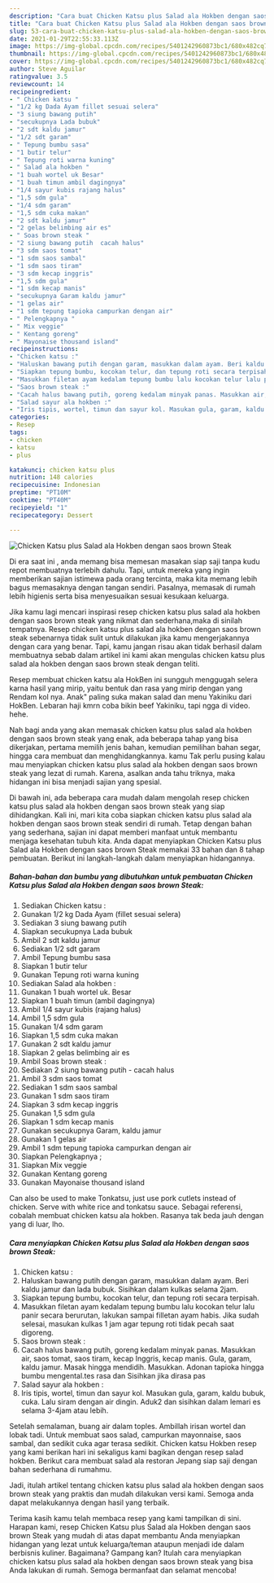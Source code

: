 ```yaml
---
description: "Cara buat Chicken Katsu plus Salad ala Hokben dengan saos brown Steak yang nikmat dan Mudah Dibuat"
title: "Cara buat Chicken Katsu plus Salad ala Hokben dengan saos brown Steak yang nikmat dan Mudah Dibuat"
slug: 53-cara-buat-chicken-katsu-plus-salad-ala-hokben-dengan-saos-brown-steak-yang-nikmat-dan-mudah-dibuat
date: 2021-01-29T22:55:33.113Z
image: https://img-global.cpcdn.com/recipes/5401242960873bc1/680x482cq70/chicken-katsu-plus-salad-ala-hokben-dengan-saos-brown-steak-foto-resep-utama.jpg
thumbnail: https://img-global.cpcdn.com/recipes/5401242960873bc1/680x482cq70/chicken-katsu-plus-salad-ala-hokben-dengan-saos-brown-steak-foto-resep-utama.jpg
cover: https://img-global.cpcdn.com/recipes/5401242960873bc1/680x482cq70/chicken-katsu-plus-salad-ala-hokben-dengan-saos-brown-steak-foto-resep-utama.jpg
author: Steve Aguilar
ratingvalue: 3.5
reviewcount: 14
recipeingredient:
- " Chicken katsu "
- "1/2 kg Dada Ayam fillet sesuai selera"
- "3 siung bawang putih"
- "secukupnya Lada bubuk"
- "2 sdt kaldu jamur"
- "1/2 sdt garam"
- " Tepung bumbu sasa"
- "1 butir telur"
- " Tepung roti warna kuning"
- " Salad ala hokben "
- "1 buah wortel uk Besar"
- "1 buah timun ambil dagingnya"
- "1/4 sayur kubis rajang halus"
- "1,5 sdm gula"
- "1/4 sdm garam"
- "1,5 sdm cuka makan"
- "2 sdt kaldu jamur"
- "2 gelas belimbing air es"
- " Soas brown steak "
- "2 siung bawang putih  cacah halus"
- "3 sdm saos tomat"
- "1 sdm saos sambal"
- "1 sdm saos tiram"
- "3 sdm kecap inggris"
- "1,5 sdm gula"
- "1 sdm kecap manis"
- "secukupnya Garam kaldu jamur"
- "1 gelas air"
- "1 sdm tepung tapioka campurkan dengan air"
- " Pelengkapnya "
- " Mix veggie"
- " Kentang goreng"
- " Mayonaise thousand island"
recipeinstructions:
- "Chicken katsu :"
- "Haluskan bawang putih dengan garam, masukkan dalam ayam. Beri kaldu jamur dan lada bubuk. Sisihkan dalam kulkas selama 2jam."
- "Siapkan tepung bumbu, kocokan telur, dan tepung roti secara terpisah."
- "Masukkan filetan ayam kedalam tepung bumbu lalu kocokan telur lalu panir secara berurutan, lakukan sampai filletan ayam habis. Jika sudah selesai, masukan kulkas 1 jam agar tepung roti tidak pecah saat digoreng."
- "Saos brown steak :"
- "Cacah halus bawang putih, goreng kedalam minyak panas. Masukkan air, saos tomat, saos tiram, kecap Inggris, kecap manis. Gula, garam, kaldu jamur. Masak hingga mendidih. Masukkan. Adonan tapioka hingga bumbu mengental.tes rasa dan Sisihkan jika dirasa pas"
- "Salad sayur ala hokben :"
- "Iris tipis, wortel, timun dan sayur kol. Masukan gula, garam, kaldu bubuk, cuka. Lalu siram dengan air dingin. Aduk2 dan sisihkan dalam lemari es selama 3-4jam atau lebih."
categories:
- Resep
tags:
- chicken
- katsu
- plus

katakunci: chicken katsu plus 
nutrition: 148 calories
recipecuisine: Indonesian
preptime: "PT10M"
cooktime: "PT40M"
recipeyield: "1"
recipecategory: Dessert

---
```



![Chicken Katsu plus Salad ala Hokben dengan saos brown Steak](https://img-global.cpcdn.com/recipes/5401242960873bc1/680x482cq70/chicken-katsu-plus-salad-ala-hokben-dengan-saos-brown-steak-foto-resep-utama.jpg)

Di era  saat ini , anda memang bisa memesan masakan siap saji tanpa kudu repot membuatnya terlebih dahulu. Tapi, untuk mereka yang ingin memberikan sajian istimewa pada orang tercinta, maka kita memang lebih bagus memasaknya dengan tangan sendiri. Pasalnya, memasak di rumah lebih higienis serta bisa menyesuaikan sesuai kesukaan keluarga.

Jika kamu lagi mencari inspirasi resep chicken katsu plus salad ala hokben dengan saos brown steak yang nikmat dan sederhana,maka di sinilah tempatnya. Resep chicken katsu plus salad ala hokben dengan saos brown steak  sebenarnya tidak sulit untuk dilakukan jika kamu mengerjakannya dengan cara yang benar. Tapi, kamu jangan risau akan tidak berhasil dalam membuatnya 
sebab dalam artikel ini kami akan mengulas chicken katsu plus salad ala hokben dengan saos brown steak dengan teliti.  

Resep membuat chicken katsu ala HokBen ini sungguh menggugah selera karna hasil yang mirip, yaitu bentuk dan rasa yang mirip dengan yang Rendam kol nya. Anak&#34; paling suka makan salad dan menu Yakiniku dari HokBen. Lebaran haji kmrn coba bikin beef Yakiniku, tapi ngga di video. hehe.

Nah bagi anda yang akan memasak chicken katsu plus salad ala hokben dengan saos brown steak yang enak, ada beberapa tahap yang bisa dikerjakan, pertama memilih jenis bahan, kemudian pemilihan bahan segar, hingga cara membuat dan menghidangkannya. kamu Tak perlu pusing kalau mau menyiapkan chicken katsu plus salad ala hokben dengan saos brown steak yang lezat di rumah. Karena, asalkan anda  tahu triknya, maka hidangan ini bisa menjadi sajian yang spesial.

Di bawah ini, ada beberapa cara mudah dalam mengolah resep chicken katsu plus salad ala hokben dengan saos brown steak yang siap dihidangkan. Kali ini, mari kita coba siapkan chicken katsu plus salad ala hokben dengan saos brown steak sendiri di rumah. Tetap dengan bahan yang sederhana, sajian ini dapat memberi manfaat untuk membantu menjaga kesehatan tubuh kita. Anda dapat menyiapkan Chicken Katsu plus Salad ala Hokben dengan saos brown Steak memakai 33 bahan dan 8 tahap pembuatan. Berikut ini langkah-langkah dalam menyiapkan hidangannya.

<!--inarticleads1-->

##### Bahan-bahan dan bumbu yang dibutuhkan untuk pembuatan Chicken Katsu plus Salad ala Hokben dengan saos brown Steak:

1. Sediakan  Chicken katsu :
1. Gunakan 1/2 kg Dada Ayam (fillet sesuai selera)
1. Sediakan 3 siung bawang putih
1. Siapkan secukupnya Lada bubuk
1. Ambil 2 sdt kaldu jamur
1. Sediakan 1/2 sdt garam
1. Ambil  Tepung bumbu sasa
1. Siapkan 1 butir telur
1. Gunakan  Tepung roti warna kuning
1. Sediakan  Salad ala hokben :
1. Gunakan 1 buah wortel uk. Besar
1. Siapkan 1 buah timun (ambil dagingnya)
1. Ambil 1/4 sayur kubis (rajang halus)
1. Ambil 1,5 sdm gula
1. Gunakan 1/4 sdm garam
1. Siapkan 1,5 sdm cuka makan
1. Gunakan 2 sdt kaldu jamur
1. Siapkan 2 gelas belimbing air es
1. Ambil  Soas brown steak :
1. Sediakan 2 siung bawang putih - cacah halus
1. Ambil 3 sdm saos tomat
1. Sediakan 1 sdm saos sambal
1. Gunakan 1 sdm saos tiram
1. Siapkan 3 sdm kecap inggris
1. Gunakan 1,5 sdm gula
1. Siapkan 1 sdm kecap manis
1. Gunakan secukupnya Garam, kaldu jamur
1. Gunakan 1 gelas air
1. Ambil 1 sdm tepung tapioka campurkan dengan air
1. Siapkan  Pelengkapnya ;
1. Siapkan  Mix veggie
1. Gunakan  Kentang goreng
1. Gunakan  Mayonaise thousand island


Can also be used to make Tonkatsu, just use pork cutlets instead of chicken. Serve with white rice and tonkatsu sauce. Sebagai referensi, cobalah membuat chicken katsu ala hokben. Rasanya tak beda jauh dengan yang di luar, lho. 

<!--inarticleads2-->

##### Cara menyiapkan Chicken Katsu plus Salad ala Hokben dengan saos brown Steak:

1. Chicken katsu :
1. Haluskan bawang putih dengan garam, masukkan dalam ayam. Beri kaldu jamur dan lada bubuk. Sisihkan dalam kulkas selama 2jam.
1. Siapkan tepung bumbu, kocokan telur, dan tepung roti secara terpisah.
1. Masukkan filetan ayam kedalam tepung bumbu lalu kocokan telur lalu panir secara berurutan, lakukan sampai filletan ayam habis. Jika sudah selesai, masukan kulkas 1 jam agar tepung roti tidak pecah saat digoreng.
1. Saos brown steak :
1. Cacah halus bawang putih, goreng kedalam minyak panas. Masukkan air, saos tomat, saos tiram, kecap Inggris, kecap manis. Gula, garam, kaldu jamur. Masak hingga mendidih. Masukkan. Adonan tapioka hingga bumbu mengental.tes rasa dan Sisihkan jika dirasa pas
1. Salad sayur ala hokben :
1. Iris tipis, wortel, timun dan sayur kol. Masukan gula, garam, kaldu bubuk, cuka. Lalu siram dengan air dingin. Aduk2 dan sisihkan dalam lemari es selama 3-4jam atau lebih.


Setelah semalaman, buang air dalam toples. Ambillah irisan wortel dan lobak tadi. Untuk membuat saos salad, campurkan mayonnaise, saos sambal, dan sedikit cuka agar terasa sedikit. Chicken katsu Hokben resep yang kami berikan hari ini sekaligus kami bagikan dengan resep salad hokben. Berikut cara membuat salad ala restoran Jepang siap saji dengan bahan sederhana di rumahmu. 

Jadi, itulah artikel tentang  chicken katsu plus salad ala hokben dengan saos brown steak  yang praktis dan mudah dilakukan versi kami. Semoga anda dapat melakukannya dengan hasil yang terbaik. 

Terima kasih kamu telah membaca resep yang kami tampilkan di sini. Harapan kami, resep  Chicken Katsu plus Salad ala Hokben dengan saos brown Steak yang mudah di atas dapat membantu Anda menyiapkan hidangan yang lezat untuk keluarga/teman ataupun menjadi ide dalam berbisnis kuliner. Bagaimana? Gampang kan? Itulah cara menyiapkan chicken katsu plus salad ala hokben dengan saos brown steak yang bisa Anda lakukan di rumah. Semoga bermanfaat dan selamat mencoba!

